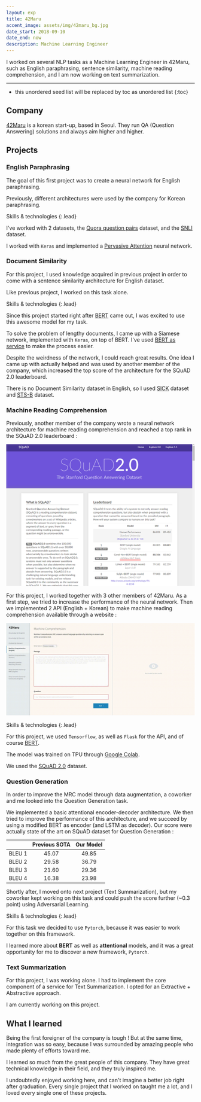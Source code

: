 ```yaml
---
layout: exp
title: 42Maru
accent_image: assets/img/42maru_bg.jpg
date_start: 2018-09-10
date_end: now
description: Machine Learning Engineer
---
```


I worked on several NLP tasks as a Machine Learning Engineer in 42Maru, such as English paraphrasing, sentence similarity, machine reading comprehension, and I am now working on text summarization.

---

* this unordered seed list will be replaced by toc as unordered list
{:toc}

## Company

[42Maru](https://www.42maru.ai/) is a korean start-up, based in Seoul. They run QA (Question Answering) solutions and always aim higher and higher. 

## Projects

### English Paraphrasing

The goal of this first project was to create a neural network for English paraphrasing.

Previously, different architectures were used by the company for Korean paraphrasing. 

Skills & technologies
{:.lead}

I've worked with 2 datasets, the [Quora question pairs](https://www.kaggle.com/quora/question-pairs-dataset) dataset, and the [SNLI](https://nlp.stanford.edu/projects/snli/) dataset.

I worked with `Keras` and implemented a [Pervasive Attention](https://arxiv.org/abs/1808.03867) neural network. 

### Document Similarity

For this project, I used knowledge acquired in previous project in order to come with a sentence similarity architecture for English dataset. 

Like previous project, I worked on this task alone.

Skills & technologies
{:.lead}

Since this project started right after [BERT](https://github.com/google-research/bert) came out, I was excited to use this awesome model for my task.

To solve the problem of lengthy documents, I came up with a Siamese network, implemented with `Keras`, on top of BERT. I've used [BERT as service](https://github.com/hanxiao/bert-as-service) to make the process easier.

Despite the weirdness of the network, I could reach great results. One idea I came up with actually helped and was used by another member of the company, which increased the top score of the architecture for the SQuAD 2.0 leaderboard.

There is no Document Similarity dataset in English, so I used [SICK](http://clic.cimec.unitn.it/composes/sick.html) dataset and [STS-B](http://ixa2.si.ehu.es/stswiki/index.php/STSbenchmark) dataset. 

### Machine Reading Comprehension

Previously, another member of the company wrote a neural network architecture for machine reading comprehension and reached a top rank in the SQuAD 2.0 leaderboard :

![](/assets/img/experience/squad.png)

For this project, I worked together with 3 other members of 42Maru. As a first step, we tried to increase the performance of the neural network. Then we implemented 2 API (English + Korean) to make machine reading comprehension available through a website :

![](/assets/img/experience/mrc.gif)

Skills & technologies
{:.lead} 

For this project, we used `Tensorflow`, as well as `Flask` for the API, and of course [BERT](https://github.com/google-research/bert).

The model was trained on TPU through [Google Colab](https://colab.research.google.com/).

We used the [SQuAD 2.0](https://rajpurkar.github.io/SQuAD-explorer/) dataset.

### Question Generation

In order to improve the MRC model through data augmentation, a coworker and me looked into the Question Generation task. 

We implemented a basic attentional encoder-decoder architecture. We then tried to improve the performance of this architecture, and we succeed by using a modified BERT as encoder (and LSTM as decoder). Our score were actually state of the art on SQuAD dataset for Question Generation :

|        | Previous SOTA | Our Model |
|:------:|:-------------:|:---------:|
| BLEU 1 |     45.07     |   49.85   |
| BLEU 2 |     29.58     |   36.79   |
| BLEU 3 |     21.60     |   29.36   |
| BLEU 4 |     16.38     |   23.98   |

 Shortly after, I moved onto next project (Text Summarization), but my coworker kept working on this task and could push the score further (~0.3 point) using Adversarial Learning. 
 
Skills & technologies
{:.lead} 

For this task we decided to use `Pytorch`, because it was easier to work together on this framework.

I learned more about **BERT** as well as **attentional** models, and it was a great opportunity for me to discover a new framework, `Pytorch`.

### Text Summarization

For this project, I was working alone. I had to implement the core component of a service for Text Summarization. I opted for an Extractive + Abstractive approach. 

I am currently working on this project.

## What I learned

Being the first foreigner of the company is tough ! But at the same time, integration was so easy, because I was surrounded by amazing people who made plenty of efforts toward me.

I learned so much from the great people of this company. They have great technical knowledge in their field, and they truly inspired me.

I undoubtedly enjoyed working here, and can't imagine a better job right after graduation. Every single project that I worked on taught me a lot, and I loved every single one of these projects. 
